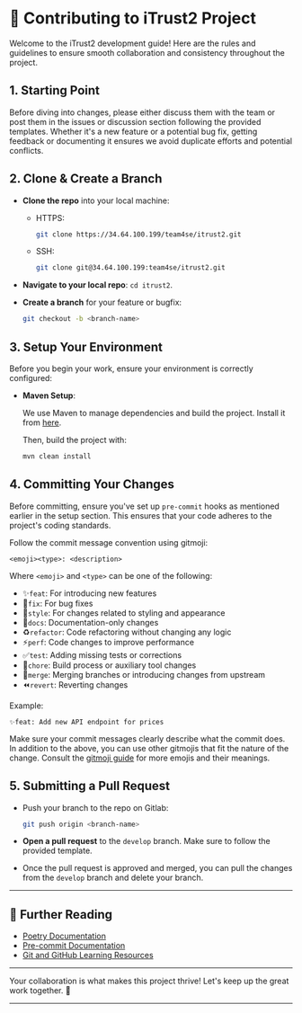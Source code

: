 # 🚀 Contributing to iTrust2 Project

Welcome to the iTrust2 development guide! Here are the rules and guidelines to ensure smooth collaboration and consistency throughout the project.

## 1. Starting Point

Before diving into changes, please either discuss them with the team or post them in the issues or discussion section following the provided templates. Whether it's a new feature or a potential bug fix, getting feedback or documenting it ensures we avoid duplicate efforts and potential conflicts.

## 2. Clone & Create a Branch

- **Clone the repo** into your local machine:

  - HTTPS:

    ```bash
    git clone https://34.64.100.199/team4se/itrust2.git
    ```

  - SSH:

    ```bash
    git clone git@34.64.100.199:team4se/itrust2.git
    ```

- **Navigate to your local repo**: `cd itrust2`.

- **Create a branch** for your feature or bugfix:

  ```bash
  git checkout -b <branch-name>
  ```

## 3. Setup Your Environment

Before you begin your work, ensure your environment is correctly configured:

- **Maven Setup**:

  We use Maven to manage dependencies and build the project. Install it from [here](https://maven.apache.org/download.cgi).

  Then, build the project with:

  ```bash
  mvn clean install
  ```

## 4. Committing Your Changes

Before committing, ensure you've set up `pre-commit` hooks as mentioned earlier in the setup section. This ensures that your code adheres to the project's coding standards.

Follow the commit message convention using gitmoji:

```
<emoji><type>: <description>
```

Where `<emoji>` and `<type>` can be one of the following:

- ✨`feat`: For introducing new features
- 🐛`fix`: For bug fixes
- 🎨`style`: For changes related to styling and appearance
- 📝`docs`: Documentation-only changes
- ♻️`refactor`: Code refactoring without changing any logic
- ⚡️`perf`: Code changes to improve performance
- ✅`test`: Adding missing tests or corrections
- 🔧`chore`: Build process or auxiliary tool changes
- 🔀`merge`: Merging branches or introducing changes from upstream
- ⏪`revert`: Reverting changes

Example:

```
✨feat: Add new API endpoint for prices
```

Make sure your commit messages clearly describe what the commit does. In addition to the above, you can use other gitmojis that fit the nature of the change. Consult the [gitmoji guide](https://gitmoji.dev) for more emojis and their meanings.

## 5. Submitting a Pull Request

- Push your branch to the repo on Gitlab:

  ```bash
  git push origin <branch-name>
  ```

- **Open a pull request** to the `develop` branch. Make sure to follow the provided template.

- Once the pull request is approved and merged, you can pull the changes from the `develop` branch and delete your branch.

---

## 📖 Further Reading

- [Poetry Documentation](https://python-poetry.org/docs/)
- [Pre-commit Documentation](https://pre-commit.com/)
- [Git and GitHub Learning Resources](https://docs.github.com/en/get-started/quickstart/git-and-github-learning-resources)

---

Your collaboration is what makes this project thrive! Let's keep up the great work together. 🚀

---
